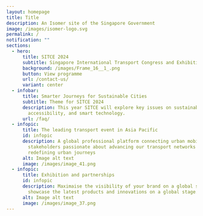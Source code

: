 ```yaml
---
layout: homepage
title: Title
description: An Isomer site of the Singapore Government
image: /images/isomer-logo.svg
permalink: /
notification: ""
sections:
  - hero:
      title: SITCE 2024
      subtitle: Singapore International Transport Congress and Exhibition
      background: /images/Frame_16__1_.png
      button: View programme
      url: /contact-us/
      variant: center
  - infobar:
      title: Smarter Journeys for Sustainable Cities
      subtitle: Theme for SITCE 2024
      description: This year SITCE will explore key issues on sustainability,
        accessibility, and smart technology.
      url: /faq/
  - infopic:
      title: The leading transport event in Asia Pacific
      id: infopic
      description: A global professional platform connecting urban mobility
        stakeholders passionate about advancing our transport networks and
        redefining urban journeys
      alt: Image alt text
      image: /images/image_41.png
  - infopic:
      title: Exhibition and partnerships
      id: infopic
      description: Maximaise the visibility of your brand on a global stage and
        showcase the latest products and innovations on a global stage.
      alt: Image alt text
      image: /images/image_37.png
---
```

